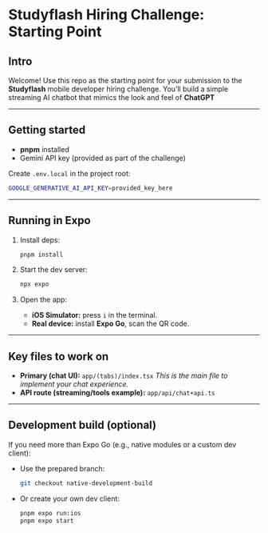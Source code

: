 # Studyflash Hiring Challenge: Starting Point

## Intro

Welcome! Use this repo as the starting point for your submission to the **Studyflash** mobile developer hiring challenge. You’ll build a simple streaming AI chatbot that mimics the look and feel of **ChatGPT**

---

## Getting started

* **pnpm** installed
* Gemini API key (provided as part of the challenge)

Create `.env.local` in the project root:

```bash
GOOGLE_GENERATIVE_AI_API_KEY=provided_key_here
```

---

## Running in Expo 

1. Install deps:

   ```bash
   pnpm install
   ```
2. Start the dev server:

   ```bash
   npx expo
   ```
3. Open the app:

   * **iOS Simulator:** press `i` in the terminal.
   * **Real device:** install **Expo Go**, scan the QR code.


---

## Key files to work on

* **Primary (chat UI):** `app/(tabs)/index.tsx`
  *This is the main file to implement your chat experience.*
* **API route (streaming/tools example):** `app/api/chat+api.ts`
---

## Development build (optional)

If you need more than Expo Go (e.g., native modules or a custom dev client):

* Use the prepared branch:

  ```bash
  git checkout native-development-build
  ```
* Or create your own dev client:

  ```bash
  pnpm expo run:ios  
  pnpm expo start 
  ```

